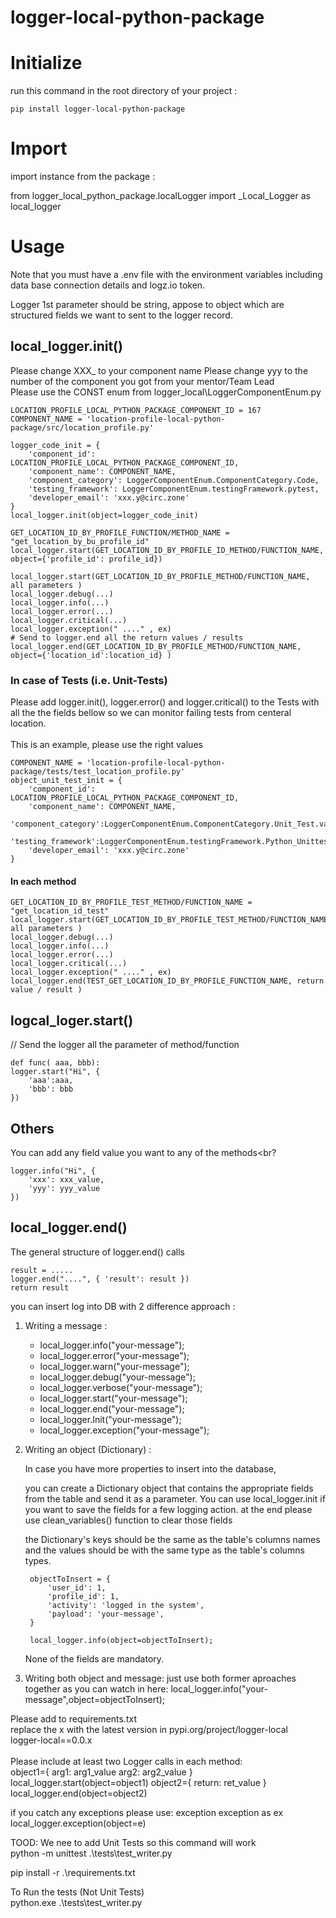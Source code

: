 # logger-local-python-package

# Initialize
run this command in the root directory of your project :

    pip install logger-local-python-package

# Import 
import instance from the package : 

from logger_local_python_package.localLogger import _Local_Logger as local_logger

# Usage
Note that you must have a .env file with the environment variables including data base connection details and logz.io token.

Logger 1st parameter should be string, appose to object which are structured fields we want to sent to the logger record.

## local_logger.init()
Please change XXX_ to your component name
Please change yyy to the number of the component you got from your mentor/Team Lead<br>
Please use the CONST enum from logger_local\LoggerComponentEnum.py<br>

```
LOCATION_PROFILE_LOCAL_PYTHON_PACKAGE_COMPONENT_ID = 167
COMPONENT_NAME = 'location-profile-local-python-package/src/location_profile.py'

logger_code_init = {
    'component_id': LOCATION_PROFILE_LOCAL_PYTHON_PACKAGE_COMPONENT_ID,
    'component_name': COMPONENT_NAME,
    'component_category': LoggerComponentEnum.ComponentCategory.Code,
    'testing_framework': LoggerComponentEnum.testingFramework.pytest,
    'developer_email': 'xxx.y@circ.zone'
}
local_logger.init(object=logger_code_init)

GET_LOCATION_ID_BY_PROFILE_FUNCTION/METHOD_NAME = "get_location_by_bu_profile_id"
local_logger.start(GET_LOCATION_ID_BY_PROFILE_ID_METHOD/FUNCTION_NAME, object={'profile_id': profile_id})

local_logger.start(GET_LOCATION_ID_BY_PROFILE_METHOD/FUNCTION_NAME, all parameters )
local_logger.debug(...)
local_logger.info(...)
local_logger.error(...)
local_logger.critical(...)
local_logger.exception(" ...." , ex)
# Send to logger.end all the return values / results
local_logger.end(GET_LOCATION_ID_BY_PROFILE_METHOD/FUNCTION_NAME, object={'location_id':location_id} )
```

### In case of Tests (i.e. Unit-Tests)<br>
Please add logger.init(), logger.error() and logger.critical() to the Tests with all the the fields bellow so we can monitor failing tests from centeral location.<br>
<br>
This is an example, please use the right values<br>
```
COMPONENT_NAME = 'location-profile-local-python-package/tests/test_location_profile.py'
object_unit_test_init = {
    'component_id': LOCATION_PROFILE_LOCAL_PYTHON_PACKAGE_COMPONENT_ID,
    'component_name': COMPONENT_NAME,
    'component_category':LoggerComponentEnum.ComponentCategory.Unit_Test.value,
    'testing_framework':LoggerComponentEnum.testingFramework.Python_Unittest.value
    'developer_email': 'xxx.y@circ.zone'
}
```
#### In each method<br>
```
GET_LOCATION_ID_BY_PROFILE_TEST_METHOD/FUNCTION_NAME = "get_location_id_test"
local_logger.start(GET_LOCATION_ID_BY_PROFILE_TEST_METHOD/FUNCTION_NAME, all parameters )
local_logger.debug(...)
local_logger.info(...)
local_logger.error(...)
local_logger.critical(...)
local_logger.exception(" ...." , ex)
local_logger.end(TEST_GET_LOCATION_ID_BY_PROFILE_FUNCTION_NAME, return value / result )
```
## logcal_loger.start()
// Send the logger all the parameter of method/function<br>
```
def func( aaa, bbb):
logger.start("Hi", {
    'aaa':aaa,
    'bbb': bbb
})
```
## Others
You can add any field value you want to any of the methods<br?
```
logger.info("Hi", {
    'xxx': xxx_value,
    'yyy': yyy_value
})
```
## local_logger.end()
The general structure of logger.end() calls
```
result = .....
logger.end("....", { 'result': result })
return result
```
you can insert log into DB with 2 difference approach :<br>

1. Writing a message :<br>
    * local_logger.info("your-message");<br>
    * local_logger.error("your-message");<br>
    * local_logger.warn("your-message");<br>
    * local_logger.debug("your-message");<br>
    * local_logger.verbose("your-message");<br>
    * local_logger.start("your-message");<br>
    * local_logger.end("your-message");<br>
    * local_logger.Init("your-message");<br>
    * local_logger.exception("your-message");<br>

2. Writing an object (Dictionary) :
    
   In case you have more properties to insert into the database,
   
   you can create a Dictionary object that contains the appropriate fields from the table and send it as a parameter.
   You can use local_logger.init if you want to save the fields for a few logging action. at the end please use clean_variables() function to clear those fields

   the Dictionary's keys should be the same as the table's columns names and the values should be with the same type as the table's columns types.

        objectToInsert = {
            'user_id': 1,
            'profile_id': 1,
            'activity': 'logged in the system',
            'payload': 'your-message',
        }

        local_logger.info(object=objectToInsert);
    
    None of the fields are mandatory.

3. Writing both object and message:
just use both former aproaches together as you can watch in here:
local_logger.info("your-message",object=objectToInsert);


Please add to requirements.txt<br>
replace the x with the latest version in pypi.org/project/logger-local<br>
logger-local==0.0.x <br>
<br>
Please include at least two Logger calls in each method:<br>
object1={
    arg1: arg1_value
    arg2: arg2_value
}
local_logger.start(object=object1)
object2={
    return: ret_value
}
local_logger.end(object=object2)

if you catch any exceptions please use:
exception exception as ex
local_logger.exception(object=e)

TOOD: We nee to add Unit Tests so this command will work<br>
python -m unittest .\tests\test_writer.py<br>


pip install -r .\requirements.txt<br>

To Run the tests (Not Unit Tests)<br>
python.exe .\tests\test_writer.py<br>
